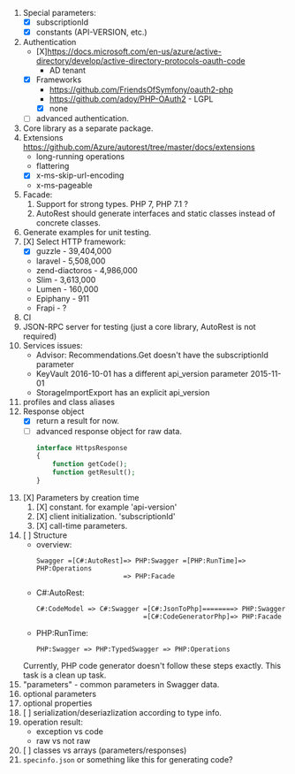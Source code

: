 

1. Special parameters:
   - [X] subscriptionId
   - [X] constants (API-VERSION, etc.)
1. Authentication
   - [X]https://docs.microsoft.com/en-us/azure/active-directory/develop/active-directory-protocols-oauth-code
     - AD tenant
   - [X] Frameworks
     - https://github.com/FriendsOfSymfony/oauth2-php
     - https://github.com/adoy/PHP-OAuth2 - LGPL
     - [X] none
   - [ ] advanced authentication.
1. Core library as a separate package.
1. Extensions https://github.com/Azure/autorest/tree/master/docs/extensions
   - long-running operations
   - flattering
   - [X] x-ms-skip-url-encoding
   - x-ms-pageable
1. Facade:
    1. Support for strong types. PHP 7, PHP 7.1 ?
    1. AutoRest should generate interfaces and static  classes instead of concrete classes.
1. Generate examples for unit testing.
1. [X] Select HTTP framework:
   - [X] guzzle - 39,404,000
   - laravel - 5,508,000
   - zend-diactoros - 4,986,000
   - Slim - 3,613,000
   - Lumen -  160,000
   - Epiphany - 911
   - Frapi - ?
1. CI
1. JSON-RPC server for testing (just a core library,
   AutoRest is not required)
1. Services issues:
    - Advisor: Recommendations.Get doesn't have the subscriptionId parameter
    - KeyVault 2016-10-01 has a different api_version parameter 2015-11-01
    - StorageImportExport has an explicit api_version
1. profiles and class aliases
1. Response object
   - [X] return a result for now.
   - [ ] advanced response object for raw data.
        ```php
        interface HttpsResponse
        {
            function getCode();
            function getResult();
        }
        ```
1. [X] Parameters by creation time
   1. [X] constant. for example 'api-version'
   2. [X] client initialization. 'subscriptionId'
   3. [X] call-time parameters.
1. [ ] Structure
    - overview:
      ```
      Swagger =[C#:AutoRest]=> PHP:Swagger =[PHP:RunTime]=> PHP:Operations
                            => PHP:Facade
      ```
    - C#:AutoRest:
      ```
      C#:CodeModel => C#:Swagger =[C#:JsonToPhp]========> PHP:Swagger
                                 =[C#:CodeGeneratorPhp]=> PHP:Facade
      ```
    - PHP:RunTime:
      ```
      PHP:Swagger => PHP:TypedSwagger => PHP:Operations
      ```
    Currently, PHP code generator doesn't follow these steps exactly. This task is a clean up task.
1. "parameters" - common parameters in Swagger data.
1. optional parameters
1. optional properties
1. [ ] serialization/deseriazlization according to type info.
1. operation result:
   - exception vs code
   - raw vs not raw
1. [ ] classes vs arrays (parameters/responses)
1. `specinfo.json` or something like this for generating code?